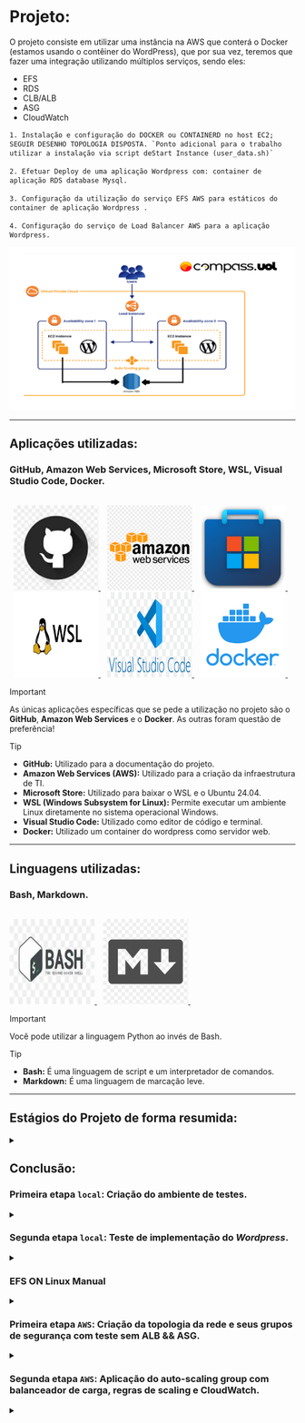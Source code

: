 # Projeto:

O projeto consiste em utilizar uma instância na AWS que conterá o Docker (estamos usando o contêiner do WordPress), que por sua vez, teremos que fazer uma integração utilizando múltiplos serviços, sendo eles:

- EFS
- RDS
- CLB/ALB
- ASG
- CloudWatch

```
1. Instalação e configuração do DOCKER ou CONTAINERD no host EC2; SEGUIR DESENHO TOPOLOGIA DISPOSTA. `Ponto adicional para o trabalho utilizar a instalação via script deStart Instance (user_data.sh)`

2. Efetuar Deploy de uma aplicação Wordpress com: container de aplicação RDS database Mysql. 

3. Configuração da utilização do serviço EFS AWS para estáticos do container de aplicação Wordpress .

4. Configuração do serviço de Load Balancer AWS para a aplicação Wordpress.

```

![1](png/print.png)

<hr>

## Aplicações utilizadas:

### GitHub, Amazon Web Services, Microsoft Store, WSL, Visual Studio Code, Docker.

<div align="center">
  <br>
  <a href="https://github.com/">
    <img src="https://github.com/Daijinpala/projeto_1/blob/main/logo/gitlogo.png" alt="GitHub" width="150">
  </a>&ensp;

  <a href="https://www.googleadservices.com/pagead/aclk?sa=L&ai=DChcSEwjKuL74ltWLAxXoEUQIHY40KqwYABAAGgJkeg&co=1&ase=2&gclid=CjwKCAiA5eC9BhAuEiwA3CKwQp-uZ-EhfKVs_yaTVCZmvhF8olLyCz4sF_rQXc-KTkKjJ6zjkq_KbRoCmx0QAvD_BwE&ei=46i4Z7zJLbLb5OUP_NnOYQ&ohost=www.google.com&cid=CAESVeD2mSl7f0Xe0yyJImaMygYDsAuUvVqE8TXk7HbEuO8df6HhHkyj13nbeuQIUd6NDilzCovM3hpvmJWnXIKlBj1rDcr0Uva9DVYGZCTyi2T-YG-tn0A&sig=AOD64_3dqO5hHHx21zCm5ROWF8TSPV62pA&q&sqi=2&nis=4&adurl&ved=2ahUKEwj8xrT4ltWLAxWyLbkGHfysMwwQ0Qx6BAgIEAE">
    <img src="https://github.com/Daijinpala/projeto_1/blob/main/logo/amazonlogo.png" alt="Amazon Web Services" width="150" height="150">
  </a>&ensp;

  <a href="https://apps.microsoft.com/home?hl=pt-BR&gl=BR">
    <img src="https://github.com/Daijinpala/projeto_1/blob/main/logo/micstorelogo.png" alt="Microsoft Store" width="150" height="150">
  </a>&ensp;

  <a href="https://www.microsoft.com/store/productId/9P9TQF7MRM4R?ocid=libraryshare">
    <img src="https://github.com/Daijinpala/projeto_1/blob/main/logo/wsllogo.png" alt="WSL" width="150" height="150">
  </a>&ensp;

  <a href="https://code.visualstudio.com/">
    <img src="https://github.com/Daijinpala/projeto_1/blob/main/logo/vscodelogo.png" alt="Visual Studio Code" width="150" height="150">
  </a>&ensp;

  <a href="https://hub.docker.com/">
    <img src="https://github.com/Daijinpala/projeto_1/blob/main/logo/dockerlogo.png" alt="Nginx" width="150" height="150">
  </a>&ensp;
</div>

> [!IMPORTANT]
> As únicas aplicações específicas que se pede a utilização no projeto são o **GitHub**, **Amazon Web Services** e o **Docker**. As outras foram questão de preferência!

> [!TIP]
> - **GitHub:** Utilizado para a documentação do projeto.
> - **Amazon Web Services (AWS):** Utilizado para a criação da infraestrutura de TI.
> - **Microsoft Store:** Utilizado para baixar o WSL e o Ubuntu 24.04.
> - **WSL (Windows Subsystem for Linux):** Permite executar um ambiente Linux diretamente no sistema operacional Windows.
> - **Visual Studio Code:** Utilizado como editor de código e terminal.
> - **Docker:** Utilizado um container do wordpress como servidor web.

---

## Linguagens utilizadas:

### Bash, Markdown.

<div align="left">
  <br>
  <a href="https://www.gnu.org/software/bash/">
    <img src="https://github.com/Daijinpala/projeto_1/blob/main/logo/bashlogo.jpeg" alt="Bash" width="150" height="150">
  </a>&ensp;

  <a href="https://www.markdownguide.org/">
    <img src="https://github.com/Daijinpala/projeto_1/blob/main/logo/marklogo.png" alt="Markdown" width="150" height="150">
  </a>&ensp;
</div>

> [!IMPORTANT]
> Você pode utilizar a linguagem Python ao invés de Bash.

> [!TIP]
> - **Bash:** É uma linguagem de script e um interpretador de comandos.
> - **Markdown:** É uma linguagem de marcação leve.

---

## Estágios do Projeto de forma resumida:

<div>
<details align="left">
    <summary></summary>
1. Rodar o wordpress local ✅
2. Criar a VPC, EC2 ✅
3. Criou o RDS ✅
4. Instalou o Docker na EC2 ✅
5. Rodou o Wordpress na EC2 ✅
6. Criou um script de inicialização no User Data e o testou ✅
7. Criou o auto-scaling group e balanceador de Carga ✅
8. Criou regras de scaling ✅
9. Monitoramento no Cloudwatch ✅

### Pontos de atenção:

- Não utilizar ip público para saída do serviços WP (Evitem publicar o serviço WP via IP Público) 
- Sugestão para o tráfego de internet sair pelo LB (Load Balancer Classic)
- Pastas públicas e estáticos do wordpress sugestão de utilizar o EFS (Elastic File Sistem)
- Fica a critério de cada integrante usar Dockerfile ou Dockercompose;
- Necessário demonstrar a aplicação wordpress funcionando (tela de login) 
- Aplicação Wordpress precisa estar rodando na porta 80 ou 8080;
- Utilizar repositório git para versionamento; 
- Criar documentação.

</details>
</div>

## Conclusão:

### Primeira etapa `local`: Criação do ambiente de testes.

<div>
<details align="left">
    <summary></summary>
1 - Baixe o wsl (Pela loja da Microsoft || Por linha de comando).

```
wsl --install
```


2 - Instale a versão mais atual do ubuntu (Pela loja da Microsoft || Por linha de comando).

```
wsl --install -d Ubuntu-24.04
```

3 - Instale o um editor de código de sua preferência (VScode).

```
https://code.visualstudio.com/download
```

4 - Faça um conexão ao wsl.

![2](png/base.png)

```
Assim que você entrar no vscode já com o wsl instalado ele vai te recomendar que baixe uma extensão chamada wsl, após a instalação você podera clicar no simbolo >< no canto inferior esquerdo e após isso é só apertar em "Connect to WSL" e estará dentro da maquina !! 
```

5 - Atualize a maquina.

```
sudo apt update && sudo apt upgrade -y
```

6 - Instale o docker && docker compose.

```
1- sudo apt install -y ca-certificates curl gnupg

2- sudo install -m 0755 -d /etc/apt/keyrings
curl -fsSL https://download.docker.com/linux/ubuntu/gpg | sudo gpg --dearmor -o /etc/apt/keyrings/docker.gpg
sudo chmod a+r /etc/apt/keyrings/docker.gpg

3- echo \
  "deb [arch=$(dpkg --print-architecture) signed-by=/etc/apt/keyrings/docker.gpg] https://download.docker.com/linux/ubuntu \
  $(. /etc/os-release && echo "$VERSION_CODENAME") stable" | \
  sudo tee /etc/apt/sources.list.d/docker.list > /dev/null

4- sudo apt update

5- sudo apt install -y docker-ce docker-ce-cli containerd.io docker-buildx-plugin docker-compose-plugin

6- sudo usermod -aG docker $USER

7- sudo systemctl enable docker
sudo systemctl start docker

----------------------------------------------------------------------------------------

1- Instale as dependências necessárias.
2- Adicione a chave GPG oficial do Docker.
3- Adicione o repositório do Docker ao APT.
4- Atualize novamente.
5- Instale o Docker && o docker compose.
6- Adicione seu usuário ao grupo `docker` (Opcional).
7- Habilite o Docker para iniciar com o sistema (Opcional).
```
</div>

### Segunda etapa `local`: Teste de implementação do *Wordpress*.

<div>
<details align="left">
    <summary></summary>
1-  Criar uma abstração dos volumes e redes (Opcional).

```
----------------------------------------------------------------------------------------

|- NETWORK
|-- NAME 'tunel'

----------------------------------------------------------------------------------------

|- VOLUMES
|-- NAME wordp
|-- NAME dbm

----------------------------------------------------------------------------------------

Projeto: foi definido que o nome da rede será 'tunel' e que será criado dois volumes, um para armazenar os arquivos do site(wordp) e o outro, arquivos referentes ao banco de dados(dbm).
```

2- Criar volumes para arquivos do site e do banco de dados.

```
1- docker volume create wordp

2- docker volume create dbm

3- docker volume ls

----------------------------------------------------------------------------------------

1- Cria um volume para o Wordpress.
2- Cria um volume para o Banco de dados mysql.
3- Listas os volumes.
```


3- Criar uma rede para permitir uma conexão entre o banco e o site.

```
1- docker network create tunel

2- docker network ls

----------------------------------------------------------------------------------------

1- Cria uma rede com o nome 'tunel'.
2- Lista as redes.
```

4- Criar pastas para armazenar arquivos referentes ao projeto.

```
1- mkdir projetinho
2- cd projetinho

----------------------------------------------------------------------------------------

1- Cria uma diretório com o nome 'projetinho'
2- Entra no diretório especificado (Por mais leigo que seja, fazer uma estrutura para um projeto é essencial).
```

5- Checar a documentação  do docker-hub

```
https://hub.docker.com/_/wordpress
```

6- Criar uma abstração do banco de dados (Opcional).

```
|- DB NAME 'projetinho'
|-- DB USER 'cariani'
|-- DB PASSWORD '0311'
```

7- Criar um compose seguindo a documentação acima.

nano `docker-compose.yml`: 
```
services:
  web:
    image: wordpress
    restart: always
    ports:
      - "80:80"
    environment:
      WORDPRESS_DB_HOST: db
      WORDPRESS_DB_USER: cariani
      WORDPRESS_DB_PASSWORD: 0311
      WORDPRESS_DB_NAME: projetinho
    volumes:
      - wordp:/var/www/html
    networks:
      - tunel

  db:
    image: mysql:8.0
    restart: always
    environment:
      MYSQL_DATABASE: projetinho
      MYSQL_USER: cariani
      MYSQL_PASSWORD: 0311
      MYSQL_RANDOM_ROOT_PASSWORD: '1'
    volumes:
      - dbm:/var/lib/mysql
    networks:
      - tunel

networks:
  tunel:
    driver: bridge

volumes:
  wordp:
  dbm:

```

8- Executar o compose, e após o teste apagar ele.

```
1- docker compose up -d

2- docker compose down

----------------------------------------------------------------------------------------
 
1- Executa o arquivo 'docker-compose.yml'
2- Exclui os containers gerados(Caso não tenha criado os volumes e a rede antes de executar, o mesmo irá criar as redes serão excluidas más os volumes permanecerão)
```

9- Resultado.

![3](png/Result.png)

<br>

![4](png/posinst.png)
</div>

### EFS ON Linux Manual

<div>
<details align="left">
    <summary></summary>

1- Criar o grupo de segurança para o EFS

![00](png/efs-entrada.png)
![01](png/efs-saida.png)

2- Criar um EFS.

![02](png/efs-cri-2.png)
![03](png/efs-cri-2.1.png)


<hr>

![04](png/efs-cri-3.png)
![05](png/efs-cri-fim.png)

<hr>
3- Montagem manualmente da pasta

![06](png/mount-1.png)
![07](png/mount-2.png)

4- Entrar na EC2 via ssh

5- Instale os pacotes necessários

Documentação Linux: https://docs.aws.amazon.com/pt_br/efs/latest/ug/using-amazon-efs-utils.html
Documentação oficial para outras distribuições: https://docs.aws.amazon.com/pt_br/efs/latest/ug/installing-amazon-efs-utils.html (não funciona, testei somente na distribuição do ubuntu)

no `Linux`:
```
sudo yum install amazon-efs-utils -y
```

![08](png/dw-efs.png)

no `Ubuntu`:
```
$ sudo apt-get update
$ sudo apt-get -y install git binutils rustc cargo pkg-config libssl-dev gettext
$ git clone https://github.com/aws/efs-utils
$ cd efs-utils
$ ./build-deb.sh
$ sudo apt-get -y install ./build/amazon-efs-utils*deb
```

6- Monte uma pasta

```
Crie uma pasta para fazer a montagem

mkdir wordpress

Cole o que copiamos do nosso efs para um montagem manual

Exemplo: sudo mount -t efs -o tls fs-06887e858d43acc91:/ wordpress
```

![09](png/efs-mount-ec2.png)

7- Execute o Wordpress e seja feliz

nano `docker-compose.yml`:
```
services:
  web:
    image: wordpress
    restart: always
    ports:
      - "80:80"
    environment:
      WORDPRESS_DB_HOST: 
      WORDPRESS_DB_USER: flavor
      WORDPRESS_DB_PASSWORD: 998049352
      WORDPRESS_DB_NAME: db_projetinho
    volumes:
      - /home/ec2-user/wordpress:/var/www/html
    networks:
      - tunel

networks:
  tunel:
    driver: bridge
```

comando pra executar o container 
```
Linux:
docker-compose up -d

---------------------------------------------------------
Ubuntu:
docker compose up -d
```
Antes de executar o wordpress:
![010](png/teste-efs-1.png)

<hr>

Executando a instalação do wordpress:
![011](png/PósInst.png)

No monitoramento:
![012](png/monitoraefs.png)

Conteúdo na pasta:
![013](png/conteudopasta.png)

- Testando em uma Ec2 em outra região

Adicione a região nas configurações de rede do EFS:
![014](png/testeec2azB.png)

Após isso é só entrar na outra ec2, criar uma pasta com o mesmo nome e por fim entrar nela e verificar se o conteúdo está lá:
![015](png/férias.png)

</div>


### Primeira etapa `AWS`: Criação da topologia da rede e seus grupos de segurança com teste sem ALB && ASG.

<div>
<details align="left">
    <summary></summary>
1- Criar a VPC

![5](png/vcp.png)

2- Criar os grupos de segurança.

![6](png/gpsg.png)

3- Criar o banco de dados(RDS).

```
Especificações: 

- RDS com MySQL, sem Multi-AZ e instâncias db.t3.micro

----------------------------------------------------------------------------------------

|- NAME DB 'db-wordpress'
|-- NAME USER 'flavor'
|-- PASSWORD '998049352'
|--- DATABASE NAME 'db_projetinho'

```
![7](png/rds_mysql.png)

![8](png/rds_gratuito.png)

![9](png/rds_config.png)


```
Após a criação do banco de dados, RDS > escolha o seu banco > security > altere a regra de entrada pro grupo de segurança que vai estar sua ec2.
```

4- Criar uma EC2.

![10](png/ec2_image.png)

![11](png/ec2_network.png)

![12](png/ec2_userdata.png)


Documento utilizado no`userdata`:
```
#!/bin/bash

 sudo apt update -y
 sudo apt upgrade -y
 
 sudo apt install -y ca-certificates curl gnupg wget
 
 sudo install -m 0755 -d /etc/apt/keyrings
 curl -fsSL https://download.docker.com/linux/ubuntu/gpg | sudo gpg --dearmor -o /etc/apt/keyrings/docker.gpg
 sudo chmod a+r /etc/apt/keyrings/docker.gpg
 
 echo "deb [arch=$(dpkg --print-architecture) signed-by=/etc/apt/keyrings/docker.gpg] https://download.docker.com/linux/ubuntu \
   $(. /etc/os-release && echo "$VERSION_CODENAME") stable" | \
   sudo tee /etc/apt/sources.list.d/docker.list > /dev/null
 
 sudo apt update -y
 sudo apt install -y docker-ce docker-ce-cli containerd.io docker-buildx-plugin docker-compose-plugin
 
 sudo apt install -y mysql-client
 
 sudo usermod -aG docker $USER
 
 newgrp docker
 
 sudo systemctl enable docker
 sudo systemctl start docker
```

5- Entar na EC2 via ssh.

6- Baixar o *mysql-client* para testar a conectividade com o banco de dados

```
sudo apt install -y mysql-client

----------------------------------------------------------------------------------------

mysql -h [ENDEREÇO_DO_BANCO] -u [USUÁRIO] -p -e "SHOW DATABASES;"
```

nano `docker-compose.yml`: 
```
services:
  web:
    image: wordpress
    restart: always
    ports:
      - "80:80"
    environment:
      WORDPRESS_DB_HOST: db-wordpress.c98i000mqf2o.us-east-1.rds.amazonaws.com
      WORDPRESS_DB_USER: flavor
      WORDPRESS_DB_PASSWORD: 998049352
      WORDPRESS_DB_NAME: db_projetinho
    networks:
      - tunel

networks:
  tunel:
    driver: bridge
```

![13](png/rds_fim.png)

</div>

### Segunda etapa `AWS`: Aplicação do auto-scaling group com balanceador de carga, regras de scaling e CloudWatch.

<div>
<details align="left">
    <summary></summary>

1 - Criar uma VPC.

![aws_doc](png/projetinhovpc.png)

2 - Fazer com que as Sub-redes publicas tenham o IP publico atribuído automaticamente

![aws_doc](png/sub_1.png)

![aws_doc](png/sub_2.png)

![aws_doc](png/sub_3.png)

3- Criar um grupo de segurança para o servidor web (sem regras de entrada ou saída).

4- Criar um grupo de segurança para o RDS (mysql).

![aws_doc](png/sg_rds-1.png)

![aws_doc](png/sg-rds-2.png)

5- Criar um grupo de segurança para o EFS.

![aws_doc](png/sg_efs-1.png)

![aws_doc](png/sg-efs-2.png)

6- Criar um grupo de segurança para o ALB || CLB.

![aws_doc](png/sg_alb-1.png)

![aws_doc](png/sg_alb-2.png)

7- Editar o grupo de segurança do WebServer que está vazio (conterá nossa aplicação do wordpress).

![aws_doc](png/sg_web-1.png)

![aws_doc](png/sg-web-2.png)

8- Criar o EFS.

![aws_doc](png/efs-1.png)

![aws_doc](png/efs-2.png)

![aws_doc](png/efs-3.png)

1) `Aperte para ir para próxima aba`

2) `Selecionar o grupo de segurança do EFS criado anteriormente`

![aws_doc](png/efs-4.png)

3)  `Só avançar até terminar`

![aws_doc](png/efs-5.png)

9- Criar o RDS.

1)  `Escolher a ultima versão disponível`

![aws_doc](png/rds-1.png)

2)  `Escolher o nivel gratuito`

![aws_doc](png/rds-2.png)

3)  `Guardar essas informações:`

![aws_doc](png/rds-3.png)

4)  `Mudar para t3 micro:`

![aws_doc](png/rds-4.png)

5)  `Alterar o limite maximo de armazenamento escalonavel:`

![aws_doc](png/rds-5.png)

6)  `Verificar se está na VPC correta:`

![aws_doc](png/rds-6.png)

7)  `Selecionar o grupo de segurança do RDS`

![aws_doc](png/rds-7.png)

8)  `Antes de finalizar a criação RDS, definir um nome pro banco de dados inicial e guardar essa informação`

![aws_doc](png/rds-8.png)

9)  `O banco demora bastante pra subir`

![aws_doc](png/rds-9.png)

10- Pegar e armazenar o endereço do banco de dados && o ponto de montagem EFS.

1) `RDS`

![aws_doc](png/peq-1.png)

![aws_doc](png/peq-2.png)

2) `EFS`

![aws_doc](png/peq-3.png)

![aws_doc](png/peq-4.png)

![aws_doc](png/peq-5.png)

11- Alterar esse userdata && o docker-compose.yml para que contenha suas informações

`userdata`
```
#!/bin/bash

sudo yum update -y
sudo yum install -y docker wget amazon-efs-utils

sudo service docker start
sudo systemctl enable docker.service
sudo usermod -aG docker ec2-user

sudo curl -L "https://github.com/docker/compose/releases/latest/download/docker-compose-$(uname -s)-$(uname -m)" -o /usr/local/bin/docker-compose
sudo chmod +x /usr/local/bin/docker-compose

sudo mkdir -p /wordpress <<<<<< trocar o nome da pasta pra um de sua vontade
sudo mount -t efs -o tls fs-0a69c979ffa96bd6a:/ /wordpress  <<<<<<< fazer o mesmo aqui

if mountpoint -q /wordpress; then
    echo "EFS montado com sucesso em /wordpress"
else
    echo "Falha ao montar EFS"
    exit 1
fi

wget -O /home/ec2-user/docker-compose.yml https://raw.githubusercontent.com/Daijinpala/AVA4_24032025/main/POTATO%20SCRIPT/docker-compose.yml

sudo chown ec2-user:ec2-user /home/ec2-user/docker-compose.yml

cd /home/ec2-user
sudo docker-compose up -d
```

`docker-compose.yml`
```
services:
  web:
    image: wordpress
    restart: always
    ports:
      - "80:80"
    environment:
      WORDPRESS_DB_HOST: seu_endpoint_do_banco_de_dados
      WORDPRESS_DB_USER: o_usuario_do_seu_rds
      WORDPRESS_DB_PASSWORD: sua_senha
      WORDPRESS_DB_NAME: o_nome_da_sua_database
    volumes:
      - /home/ec2-user/pastadesuapreferencia:/var/www/html
    networks:
      - tunel

networks:
  tunel:
    driver: bridge
```

12- Criar um Modelo de Execução (Lauch Template)

![aws_doc](png/lt-1.png)

1)  `Escolher o linux aws (o userdata que criei só funciona nele)`

![aws_doc](png/lt-2.png)

![aws_doc](png/lt-3.png)

2)  `Não escolha uma sub-rede especifica e escolha o grupo de segurança criado para os servidores web`

![aws_doc](png/lt-4.png)

3)  `Colocar as Tags que a patricia passou nas tags de recurso, nos detalhes avançados colocar o arquivo no user-data (observação: terá que trocar o ponto de montagem pelo que está no seu EFS)`

![aws_doc](png/lt-5.png)

13- Criar um CLB

1)  `Clique em criar um loadbalancer`

![aws_doc](png/clb-1.png)

2)  `Selecione o CLB, note que ele aparce em um neu adicional`

![aws_doc](png/clb-2.png)

3)  `Coloque um nome nele e escolha as subnets que serão responsaveis pelo servidor web`

![aws_doc](png/clb-3.png)

4)  `Altere aonde será feito o teste  de HC (por padrão ele vem como "/index.html")`

![aws_doc](png/clb-4.png)

5)  `Criado com sucesso`

![aws_doc](png/clb-5.png)

14- Criar o ASG com o ALB || CLB.

1)  `Colocar um nome && ecolher o launch template que criamos anteriormente`

![aws_doc](png/asg-1.png)

2)  `Escolher as subnetes publicas de zonas diferentes para o LT`

![aws_doc](png/asg-2.png)

3) `utilizando o classic Load Balancer criado anteriormente`

![aws_doc](png/asg-2.1.png)

4)  `Caso queira utilizar o ALB`

![aws_doc](png/asg-3.png)
![aws_doc](png/asg-4.png)

5)  `Habilite o monitoramento do cloudwatch`

![aws_doc](png/asg-7.png)

6)  `Crie uma tag personalizada para saber quais são as instancias criadas pelo asg`

![aws_doc](png/asg-8.png)

7)  `Caso tenha utilizado o ALB, entre no seu loadbalancer, se você criou ele pelo ASG ele vai vir como padrão o grupo de segurança do seu webserver troque pelo o do ALB criado anteriormente`

![aws_doc](png/rep1.png)

![aws_doc](png/rep2.png)

8)  `Após terminar os testes reduza o numero de maquinas minimas e maximas para 0 no ASG (Auto Scaling Group), ele mesmo vai encerrar as instancias, só que demora`

15- `Aplicando monitoramento e manutenção com o cloudwatch`

1)  `Selecione o ASG que criamos anteriormente`

![aws_cw](png/cw-1.png)

2)  `Em escalabilidade automática crie uma politica`

![aws_cw](png/cw-3.png)

3)  `Crie ela utilizando a escalabilidade simples, coloque um nome e por fim adicione instancias(estaremos criando uma regra mais a fente que quando a utilização da cpu > 84% ela suba mais duas instancias)`

![aws_cw](png/cw-3.png)

4)  `Agora em cloudwatch e em alarmes, crie um alarme`

![aws_cw](png/cw-4.png)

5)  `Selecione uma métrica`

```
EC2 > By auto Scaling group > CPUutilization
```

![aws_cw](png/cw-5.png)

6)  `Defina que se a utilização da cpu estiver acima de 85% de utilização aconteça ele executrá a politica de escalabilidade automatica`

![aws_cw](png/cw-6.png)

7)  `Selecione a politica que criamos no passo 2`

![aws_cw](png/cw-7.png)

8)  `De um nome ao alarme`

![aws_cw](png/cw-8.png)

9)  `FIM`

16- Teste.

1)  `Verifique a criação das ec2 e suas zonas de disponibilidade`

![aws_doc](png/tess1.png)

2)  `Acesse o DNS do seu LB pelo navegador:`

![aws_doc](png/tess2.png)

3)  `Acesse as métricas pelo CloudWatch`

![aws_doc](png/tessfim.png)

4) `Acione o alarme que criamos anteriormente e veja o resultado:`

```
1- Abra o cloudshell

2-aws cloudwatch set-alarm-state --alarm-name "nome do alarme que criamos" --state-value ALARM --state-reason "motivo do teste"
```

![aws_doc](png/tess3.png)

</div>

